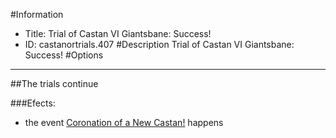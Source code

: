 #Information
 - Title: Trial of Castan VI Giantsbane: Success!
 - ID: castanortrials.407
#Description
Trial of Castan VI Giantsbane: Success!
#Options

___
##The trials continue

###Efects:<ul><li>the event [Coronation of a New Castan!](../events/coronation_of_a_new_castan.md) happens</li></ul>
